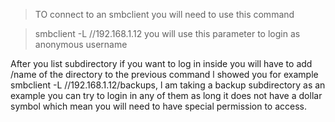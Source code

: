 
> TO connect to an smbclient you will need to use this command 

>smbclient -L  //192.168.1.12 
you will use this parameter to login as anonymous username 

After you list subdirectory if you want to log in inside you will have to add /name of the directory to the previous command l showed you for example smbclient -L //192.168.1.12/backups, l am taking a backup subdirectory as an example you can  try to login in any of them as long it does not have a dollar symbol which mean you will need to have special permission to access.
